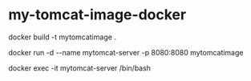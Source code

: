 # my-tomcat-image-docker


docker build -t mytomcatimage .

docker run -d --name mytomcat-server -p 8080:8080 mytomcatimage

docker exec -it mytomcat-server /bin/bash
